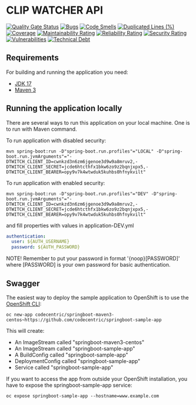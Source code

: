 # CLIP WATCHER API

[![Quality Gate Status](https://sonarcloud.io/api/project_badges/measure?project=pajelonek_clip-watcher-api&metric=alert_status)](https://sonarcloud.io/dashboard?id=pajelonek_clip-watcher-api)
[![Bugs](https://sonarcloud.io/api/project_badges/measure?project=pajelonek_clip-watcher-api&metric=bugs)](https://sonarcloud.io/dashboard?id=pajelonek_clip-watcher-api)
[![Code Smells](https://sonarcloud.io/api/project_badges/measure?project=pajelonek_clip-watcher-api&metric=code_smells)](https://sonarcloud.io/dashboard?id=pajelonek_clip-watcher-api)
[![Duplicated Lines (%)](https://sonarcloud.io/api/project_badges/measure?project=pajelonek_clip-watcher-api&metric=duplicated_lines_density)](https://sonarcloud.io/dashboard?id=pajelonek_clip-watcher-api)
[![Coverage](https://sonarcloud.io/api/project_badges/measure?project=pajelonek_clip-watcher-api&metric=coverage)](https://sonarcloud.io/summary/new_code?id=pajelonek_clip-watcher-api)
[![Maintainability Rating](https://sonarcloud.io/api/project_badges/measure?project=pajelonek_clip-watcher-api&metric=sqale_rating)](https://sonarcloud.io/dashboard?id=pajelonek_clip-watcher-api)
[![Reliability Rating](https://sonarcloud.io/api/project_badges/measure?project=pajelonek_clip-watcher-api&metric=reliability_rating)](https://sonarcloud.io/dashboard?id=pajelonek_clip-watcher-api)
[![Security Rating](https://sonarcloud.io/api/project_badges/measure?project=pajelonek_clip-watcher-api&metric=security_rating)](https://sonarcloud.io/dashboard?id=pajelonek_clip-watcher-api)
[![Vulnerabilities](https://sonarcloud.io/api/project_badges/measure?project=pajelonek_clip-watcher-api&metric=vulnerabilities)](https://sonarcloud.io/dashboard?id=pajelonek_clip-watcher-api)
[![Technical Debt](https://sonarcloud.io/api/project_badges/measure?project=pajelonek_clip-watcher-api&metric=sqale_index)](https://sonarcloud.io/summary/new_code?id=pajelonek_clip-watcher-api)

## Requirements

For building and running the application you need:

- [JDK 17](https://www.oracle.com/java/technologies/downloads/#java17)
- [Maven 3](https://maven.apache.org)

## Running the application locally

There are several ways to run this application on your local machine.
One is to run with Maven command.

To run application with disabled security:
```shell
mvn spring-boot:run -D"spring-boot.run.profiles"="LOCAL" -D"spring-boot.run.jvmArguments"="-DTWITCH_CLIENT_ID=cwnkzd3n6zm6jgenoe3d9w9a8mruv2,-DTWITCH_CLIENT_SECRET=jcde6htcthfx1bkw6zo9z2bqnjxpx5,-DTWITCH_CLIENT_BEARER=opy9v7k4wtwduk5kuhbs0hfnykvilt"      
```

To run application with enabled security:
```shell
mvn spring-boot:run -D"spring-boot.run.profiles"="DEV" -D"spring-boot.run.jvmArguments"="-DTWITCH_CLIENT_ID=cwnkzd3n6zm6jgenoe3d9w9a8mruv2,-DTWITCH_CLIENT_SECRET=jcde6htcthfx1bkw6zo9z2bqnjxpx5,-DTWITCH_CLIENT_BEARER=opy9v7k4wtwduk5kuhbs0hfnykvilt"      
```
and fill properties with values in application-DEV.yml
```yml
authentication:
  user: ${AUTH_USERNAME}
  password: ${AUTH_PASSWORD}
```
NOTE! Remember to put your password in format '{noop}[PASSWORD]' where [PASSWORD] is your own password for basic authentication. 

## Swagger

The easiest way to deploy the sample application to OpenShift is to use the [OpenShift CLI](https://docs.openshift.org/latest/cli_reference/index.html):

```shell
oc new-app codecentric/springboot-maven3-centos~https://github.com/codecentric/springboot-sample-app
```

This will create:

* An ImageStream called "springboot-maven3-centos"
* An ImageStream called "springboot-sample-app"
* A BuildConfig called "springboot-sample-app"
* DeploymentConfig called "springboot-sample-app"
* Service called "springboot-sample-app"

If you want to access the app from outside your OpenShift installation, you have to expose the springboot-sample-app service:

```shell
oc expose springboot-sample-app --hostname=www.example.com
```


